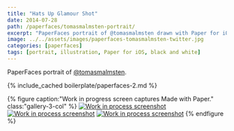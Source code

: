 ```yaml
---
title: "Hats Up Glamour Shot"
date: 2014-07-28
path: /paperfaces/tomasmalmsten-portrait/
excerpt: "PaperFaces portrait of @tomasmalmsten drawn with Paper for iOS on an iPad."
image: ../../assets/images/paperfaces-tomasmalmsten-twitter.jpg
categories: [paperfaces]
tags: [portrait, illustration, Paper for iOS, black and white]
---
```


PaperFaces portrait of [@tomasmalmsten](https://twitter.com/tomasmalmsten).

{% include_cached boilerplate/paperfaces-2.md %}

{% figure caption:"Work in progress screen captures Made with Paper." class:"gallery-3-col" %}
[![Work in process screenshot](../../assets/images/paperfaces-tomasmalmsten-process-1-600.jpg)](../../assets/images/paperfaces-tomasmalmsten-process-1-lg.jpg) [![Work in process screenshot](../../assets/images/paperfaces-tomasmalmsten-process-2-600.jpg)](../../assets/images/paperfaces-tomasmalmsten-process-2-lg.jpg) [![Work in process screenshot](../../assets/images/paperfaces-tomasmalmsten-process-3-600.jpg)](../../assets/images/paperfaces-tomasmalmsten-process-3-lg.jpg)
{% endfigure %}
